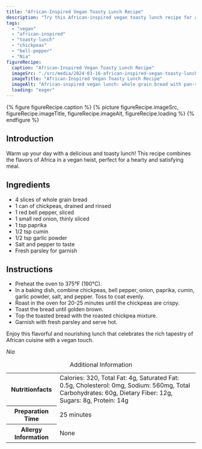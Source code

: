 ```yaml
---
title: "African-Inspired Vegan Toasty Lunch Recipe"
description: "Try this African-inspired vegan toasty lunch recipe for a flavorful and hearty meal. Perfect for a quick and satisfying lunch that celebrates the rich flavors of Africa in a vegan twist."
tags:
  - "vegan"
  - "african-inspired"
  - "toasty-lunch"
  - "chickpeas"
  - "bell-pepper"
  - "Nia"
figureRecipe: 
  caption: "African-Inspired Vegan Toasty Lunch Recipe"
  imageSrc: "./src/media/2024-03-16-african-inspired-vegan-toasty-lunch-recipe-3973.png"
  imageTitle: "African-Inspired Vegan Toasty Lunch Recipe"
  imageAlt: "African-inspired vegan lunch: whole grain bread with pan-roasted chickpeas, red bell pepper, onions, and parsley on a clean table setting."
  loading: "eager"
---
```


{% figure figureRecipe.caption %}
{% picture figureRecipe.imageSrc, figureRecipe.imageTitle, figureRecipe.imageAlt, figureRecipe.loading %}
{% endfigure %}

## Introduction

Warm up your day with a delicious and toasty lunch! This recipe combines the flavors of Africa in a vegan twist, perfect for a hearty and satisfying meal.

## Ingredients

* 4 slices of whole grain bread
* 1 can of chickpeas, drained and rinsed
* 1 red bell pepper, sliced
* 1 small red onion, thinly sliced
* 1 tsp paprika
* 1/2 tsp cumin
* 1/2 tsp garlic powder
* Salt and pepper to taste
* Fresh parsley for garnish

## Instructions

* Preheat the oven to 375°F (190°C).
* In a baking dish, combine chickpeas, bell pepper, onion, paprika, cumin, garlic powder, salt, and pepper. Toss to coat evenly.
* Roast in the oven for 20-25 minutes until the chickpeas are crispy.
* Toast the bread until golden brown.
* Top the toasted bread with the roasted chickpea mixture.
* Garnish with fresh parsley and serve hot.

Enjoy this flavorful and nourishing lunch that celebrates the rich tapestry of African cuisine with a vegan touch.

*Nia*

<table><caption class='sr-only'>Additional Information</caption><tr><th>Nutritionfacts</th><td>Calories: 320, Total Fat: 4g, Saturated Fat: 0.5g, Cholesterol: 0mg, Sodium: 560mg, Total Carbohydrates: 60g, Dietary Fiber: 12g, Sugars: 8g, Protein: 14g&nbsp;</td></tr><tr><th>Preparation Time</th><td>25 minutes&nbsp;</td></tr><tr><th>Allergy Information</th><td>None&nbsp;</td></tr></table>

